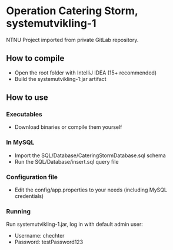 # Operation Catering Storm, systemutvikling-1
NTNU Project imported from private GitLab repository.

## How to compile
- Open the root folder with IntelliJ IDEA (15+ recommended)
- Build the systemutvikling-1:jar artifact

## How to use
### Executables
- Download binaries or compile them yourself

### In MySQL
- Import the SQL/Database/CateringStormDatabase.sql schema
- Run the SQL/Database/insert.sql query file

### Configuration file
- Edit the config/app.properties to your needs (including MySQL credentials)

### Running
Run systemutvikling-1.jar, log in with default admin user:
- Username: chechter
- Password: testPassword123
